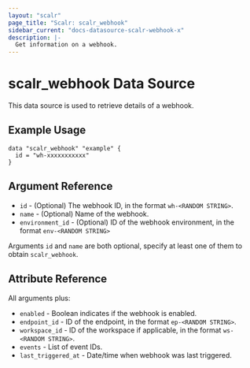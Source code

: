 ```yaml
---
layout: "scalr"
page_title: "Scalr: scalr_webhook"
sidebar_current: "docs-datasource-scalr-webhook-x"
description: |-
  Get information on a webhook.
---
```


# scalr_webhook Data Source

This data source is used to retrieve details of a webhook.

## Example Usage

```hcl
data "scalr_webhook" "example" {
  id = "wh-xxxxxxxxxxx"
}
```

## Argument Reference

* `id` - (Optional) The webhook ID, in the format `wh-<RANDOM STRING>`.
* `name` - (Optional) Name of the webhook.
* `environment_id` - (Optional) ID of the webhook environment, in the format `env-<RANDOM STRING>`

Arguments `id` and `name` are both optional, specify at least one of them to obtain `scalr_webhook`.

## Attribute Reference

All arguments plus:

* `enabled` - Boolean indicates if the webhook is enabled. 
* `endpoint_id` - ID of the endpoint, in the format `ep-<RANDOM STRING>`.
* `workspace_id` - ID of the workspace if applicable, in the format `ws-<RANDOM STRING>`.
* `events` - List of event IDs.
* `last_triggered_at` - Date/time when webhook was last triggered.
